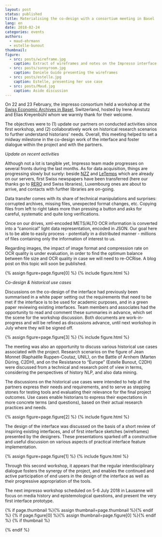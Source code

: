 ```yaml
---
layout: post
status: published
title: Materialising the co-design with a consortium meeting in Basel
lang: en
date: 2018-02-24
categories: events
authors:
  - maud-ehrmann
  - estelle-bunout
thumbnail:
figure:
  - src: posts/wireframe.jpg
    caption: Extract of wireframes and notes on the Impresso interface
  - src: posts/sunnyroom.jpg
    caption: Daniele Guido presenting the wireframes
  - src: posts/estelle.jpg
    caption: Estelle, presenting her use case
  - src: posts/Maud.jpg
    caption: Aside discussion
---
```


On 22 and 23 February, the impresso consortium held a workshop at the [Swiss Economic Archives in Basel](http://www.ub.unibas.ch/ub-wirtschaft-swa/schweiz-wirtschaftsarchiv/allgemeines/), Switzerland, hosted by Irene Amstutz and Elias Kreyenbühl whom we warmly thank for their welcome.

<!-- more -->

The objectives were to (1) update our partners on conducted activities since first workshop, and (2) collaboratively work on historical research scenarios to further understand historians' needs. Overall, this meeting helped to set a midway milestone in the co-design work of the interface and foster dialogue within the project and with the partners.

_Update on recent activities_

Although not a lot is tangible yet, Impresso team made progresses on several fronts during the last months. As for data acquisition, things are progressing slowly but surely: beside [NZZ](https://zeitungsarchiv.nzz.ch/) and [LeTemps](http://www.letempsarchives.ch/) which are already on our servers, first Swiss newspapers have been transferred (here our thanks go to [RERO](https://www.rero.ch/page.php?section=infos&pageid=rero_info) and Swiss libraries), Luxembourg ones are about to arrive, and contacts with further libraries are on-going.

Data transfer comes with its share of technical manipulations and surprises: corrupted archives, missing files, unexpected format changes, etc. Copying files from left to right takes more than pressing a button and asks for careful, systematic and quite long verifications.

Once on our drives, xml-encoded METS/ALTO OCR information is converted into a “canonical” light data representation, encoded in JSON. Our goal here is to be able to easily process - potentially in a distributed manner - millions of files containing only the information of interest to us.

Regarding images, the impact of image format and compression rate on OCR quality is under evaluation, in order to find the optimum balance between file size and OCR quality in case we will need to re-OCRise. A blog post on this topic will soon be published.

{% assign figure=page.figure[0] %}
{% include figure.html %}

_Co-design & historical use cases_

Discussions on the co-design of the interface had previously been summarised in a white paper setting out the requirements that need to be met if the interface is to be used for academic purposes, and in a green paper reviewing existing interfaces. Team members and associates had the opportunity to read and comment these summaries in advance, which set the scene for the workshop discussion. Both documents are work-in-progress and will be refined as discussions advance, until next workshop in July where they will be signed off.

{% assign figure=page.figure[3] %}
{% include figure.html %}

The meeting was also an opportunity to discuss various historical use cases associated with the project. Research scenarios on the figure of Jean Monnet (Raphaëlle Ruppen-Coutaz, UNIL), on the Battle of Arnhem (Marten Düring, C2DH), and on the Resistance to “Europe” (Estelle Bunout, C2DH) were discussed from a technical and research point of view in terms, considering the perspectives of history NLP, and also data mining.

The discussions on the historical use cases were intended to help all the partners express their needs and requirements, and to serve as stepping stones for testing tools and evaluating their relevance for the final project outcomes. Use cases enable historians to express their expectations in more concrete terms (and questions), based on their actual research practices and needs.

{% assign figure=page.figure[2] %}
{% include figure.html %}

The design of the interface was discussed on the basis of a short review of inspiring existing interfaces, and of first interface sketches (wireframes) presented by the designers. These presentations sparked off a constructive and useful discussion on various aspects of practical interface feature implementation.

{% assign figure=page.figure[1] %}
{% include figure.html %}

Through this second workshop, it appears that the regular interdisciplinary dialogue fosters the synergy of the project, and enables the continued and active participation of end users in the design of the interface as well as their progressive appropriation of the tools.

The next impresso workshop scheduled on 5-6 July 2018 in Lausanne will focus on media history and epistemological questions, and present the very first interface prototype.

{% if page.thumbnail %}{% assign thumbnail=page.thumbnail %}{% endif %}
{% if page.figure[0] %}{% assign thumbnail=page.figure[0] %}{% endif %}
{% if thumbnail %}

  <meta property="og:image" content="{{ thumbnail.src }}">
{% endif %}
